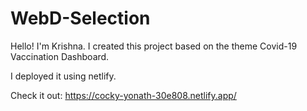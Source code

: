 # WebD-Selection

Hello!
I'm Krishna.
I created this project based on the theme Covid-19 Vaccination Dashboard.

I deployed it using netlify.

Check it out:
https://cocky-yonath-30e808.netlify.app/
